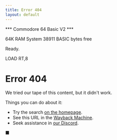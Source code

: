 ```yaml
---
title: Error 404
layout: default
---
```


<div class="e404">
	<div>
		<p class="cmctr">*** Commodore 64 Basic V2 ***</p>
		<p class="cmctr">64K RAM System 38911 BASIC bytes free</p>
		<p>Ready.</p>
		<p>LOAD RT,8</p>
		<h1>Error 404</h1>
		<p>We tried our tape of this content, but it didn't work.</p>
		<p>Things you can do about it:</p>
		<ul>
			<li>Try the search <a href="{{ site.url }}">on the homepage</a>.</li>
			<li>See this URL in the <a id="wbm" href="https://web.archive.org/web/*/{{ site.url }}">Wayback Machine</a>.</li>
			<li>Seek assistance in <a href="{{ site.url }}/discord">our Discord</a>.</li>
		</ul>
		<p class="flashtilde">■</p>
	</div>
</div>
<script>
	wbmurl = 'https://web.archive.org/web/*/' + window.location.href;
	document.getElementById("wbm").href = wbmurl; 
</script>

